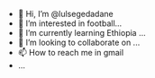 - 👋 Hi, I’m @lulsegedadane
- 👀 I’m interested in football...
- 🌱 I’m currently learning Ethiopia ...
- 💞️ I’m looking to collaborate on ...
- 📫 How to reach me in gmail
- ...

<!---
lulsegedadane/lulsegedadane is a ✨ special ✨ repository because its `README.md` (this file) appears on your GitHub profile.
You can click the Preview link to take a look at your changes.
--->
